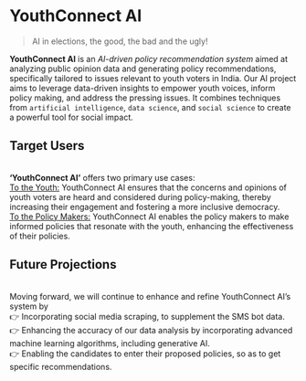 # YouthConnect AI
> AI in elections, the good, the bad and the ugly!

**YouthConnect AI** is an *AI-driven policy recommendation system* aimed at analyzing public opinion data and generating policy recommendations, specifically tailored to issues relevant to youth voters in India. Our AI project aims to leverage data-driven insights to empower youth voices, inform policy making, and address the pressing issues. It combines techniques from `artificial intelligence`, `data science`, and `social science` to create a powerful tool for social impact.

## Target Users
<br> **‘YouthConnect AI’** offers two primary use cases:
<br> <ins>To the Youth:</ins> YouthConnect AI ensures that the concerns and opinions of youth voters are heard and considered during policy-making, thereby increasing their engagement and fostering a more inclusive democracy.
<br> <ins>To the Policy Makers:</ins> YouthConnect AI enables the policy makers to make informed policies that resonate with the youth, enhancing the effectiveness of their policies.

## Future Projections
<br> Moving forward, we will continue to enhance and refine YouthConnect AI’s system by
<br> :point_right: Incorporating social media scraping, to supplement the SMS bot data.
<br> :point_right: Enhancing the accuracy of our data analysis by incorporating advanced machine learning algorithms, including generative AI.
<br> :point_right: Enabling the candidates to enter their proposed policies, so as to get specific recommendations.
